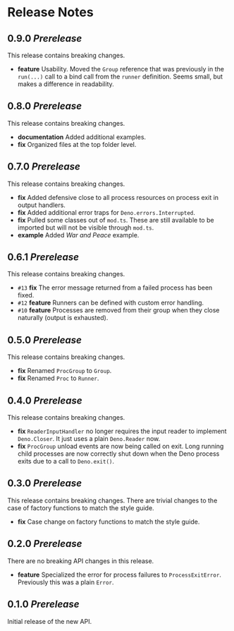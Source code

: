 # Release Notes

## 0.9.0 _Prerelease_

This release contains breaking changes.

- **feature** Usability. Moved the `Group` reference that was previously in the `run(...)` call to a bind call from the `runner` definition. Seems small, but makes a difference in readability.


## 0.8.0 _Prerelease_

This release contains breaking changes.

- **documentation** Added additional examples.
- **fix** Organized files at the top folder level.

## 0.7.0 _Prerelease_

This release contains breaking changes.

- **fix** Added defensive close to all process resources on process exit in
  output handlers.
- **fix** Added additional error traps for `Deno.errors.Interrupted`.
- **fix** Pulled some classes out of `mod.ts`. These are still available to be
  imported but will not be visible through `mod.ts`.
- **example** Added _War and Peace_ example.

## 0.6.1 _Prerelease_

This release contains breaking changes.

- `#13` **fix** The error message returned from a failed process has been fixed.
- `#12` **feature** Runners can be defined with custom error handling.
- `#10` **feature** Processes are removed from their group when they close
  naturally (output is exhausted).

## 0.5.0 _Prerelease_

This release contains breaking changes.

- **fix** Renamed `ProcGroup` to `Group`.
- **fix** Renamed `Proc` to `Runner`.

## 0.4.0 _Prerelease_

This release contains breaking changes.

- **fix** `ReaderInputHandler` no longer requires the input reader to implement
  `Deno.Closer`. It just uses a plain `Deno.Reader` now.
- **fix** `ProcGroup` unload events are now being called on exit. Long running
  child processes are now correctly shut down when the Deno process exits due to
  a call to `Deno.exit()`.

## 0.3.0 _Prerelease_

This release contains breaking changes. There are trivial changes to the case of
factory functions to match the style guide.

- **fix** Case change on factory functions to match the style guide.

## 0.2.0 _Prerelease_

There are no breaking API changes in this release.

- **feature** Specialized the error for process failures to `ProcessExitError`.
  Previously this was a plain `Error`.

## 0.1.0 _Prerelease_

Initial release of the new API.
